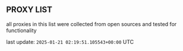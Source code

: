 ## PROXY LIST

all proxies in this list were collected from open sources and tested for functionality

last update: `2025-01-21 02:19:51.105543+00:00` UTC